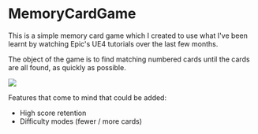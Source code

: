 # MemoryCardGame

This is a simple memory card game which I created to use what I've been learnt by watching Epic's UE4 tutorials over the last few months.

The object of the game is to find matching numbered cards until the cards are all found, as quickly as possible.

![](http://i.imgur.com/kWijNst.png)

Features that come to mind that could be added:

- High score retention
- Difficulty modes (fewer / more cards)
